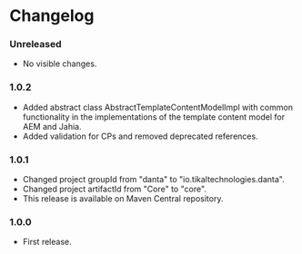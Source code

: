 # Changelog

### Unreleased
- No visible changes.

### 1.0.2
- Added abstract class AbstractTemplateContentModelImpl with common functionality in the implementations of the template content model for AEM and Jahia.
- Added validation for CPs and removed deprecated references.

### 1.0.1
- Changed project groupId from "danta" to "io.tikaltechnologies.danta".
- Changed project artifactId from "Core" to "core".
- This release is available on Maven Central repository.

### 1.0.0
- First release.
